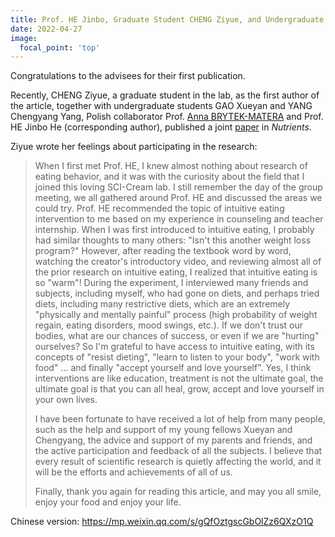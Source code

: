 ```yaml
---
title: Prof. HE Jinbo, Graduate Student CHENG Ziyue, and Undergraduate Students GAO Xueyan and YANG Chengyang Published Their Collaborative Research
date: 2022-04-27
image:
  focal_point: 'top'
---
```


Congratulations to the advisees for their first publication.

<!--more-->

Recently, CHENG Ziyue, a graduate student in the lab, as the first author of the article, together with undergraduate students GAO Xueyan and YANG Chengyang Yang, Polish collaborator Prof. [Anna BRYTEK-MATERA](https://scholar.google.com/citations?user=aFkxcPYAAAAJ&hl=en) and Prof. HE Jinbo He (corresponding author), published a joint [paper](https://doi.org/10.3390/nu14091761) in *Nutrients*.

Ziyue wrote her feelings about participating in the research: 
>When I first met Prof. HE, I knew almost nothing about research of eating behavior, and it was with the curiosity about the field that I joined this loving SCI-Cream lab. I still remember the day of the group meeting, we all gathered around Prof. HE and discussed the areas we could try. Prof. HE recommended the topic of intuitive eating intervention to me based on my experience in counseling and teacher internship. When I was first introduced to intuitive eating, I probably had similar thoughts to many others: "Isn't this another weight loss program?" However, after reading the textbook word by word, watching the creator's introductory video, and reviewing almost all of the prior research on intuitive eating, I realized that intuitive eating is so "warm"! During the experiment, I interviewed many friends and subjects, including myself, who had gone on diets, and perhaps tried diets, including many restrictive diets, which are an extremely "physically and mentally painful" process (high probability of weight regain, eating disorders, mood swings, etc.). If we don't trust our bodies, what are our chances of success, or even if we are "hurting" ourselves? So I'm grateful to have access to intuitive eating, with its concepts of "resist dieting", "learn to listen to your body", "work with food" ... and finally "accept yourself and love yourself". Yes, I think interventions are like education, treatment is not the ultimate goal, the ultimate goal is that you can all heal, grow, accept and love yourself in your own lives.
>
>I have been fortunate to have received a lot of help from many people, such as the help and support of my young fellows Xueyan and Chengyang, the advice and support of my parents and friends, and the active participation and feedback of all the subjects. I believe that every result of scientific research is quietly affecting the world, and it will be the efforts and achievements of all of us.
>
>Finally, thank you again for reading this article, and may you all smile, enjoy your food and enjoy your life.

Chinese version: https://mp.weixin.qq.com/s/gQfOztgscGbOlZz6QXzO1Q

